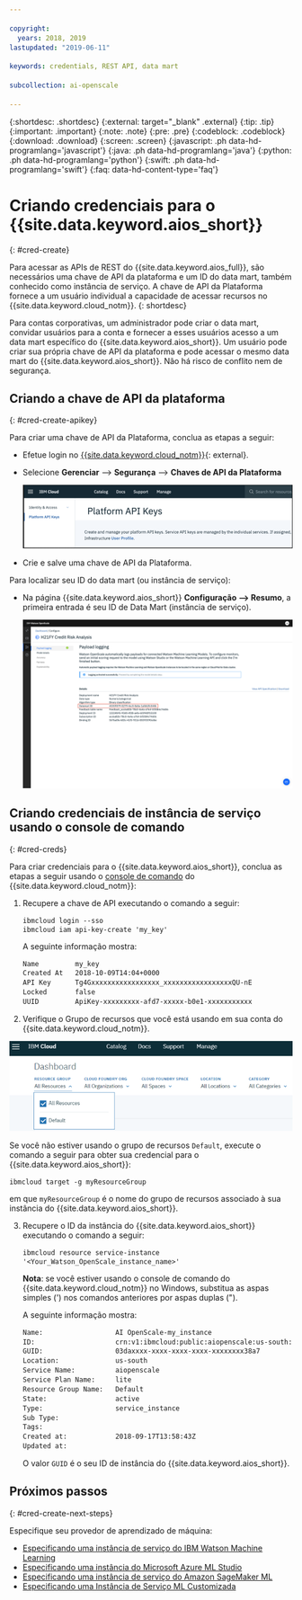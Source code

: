```yaml
---

copyright:
  years: 2018, 2019
lastupdated: "2019-06-11"

keywords: credentials, REST API, data mart

subcollection: ai-openscale

---
```


{:shortdesc: .shortdesc}
{:external: target="_blank" .external}
{:tip: .tip}
{:important: .important}
{:note: .note}
{:pre: .pre}
{:codeblock: .codeblock}
{:download: .download}
{:screen: .screen}
{:javascript: .ph data-hd-programlang='javascript'}
{:java: .ph data-hd-programlang='java'}
{:python: .ph data-hd-programlang='python'}
{:swift: .ph data-hd-programlang='swift'}
{:faq: data-hd-content-type='faq'}

# Criando credenciais para o {{site.data.keyword.aios_short}}
{: #cred-create}

Para acessar as APIs de REST do {{site.data.keyword.aios_full}}, são necessários uma chave de API da plataforma e um ID do data mart, também conhecido como instância de serviço. A chave de API da Plataforma fornece a um usuário individual a capacidade de acessar recursos no {{site.data.keyword.cloud_notm}}.
{: shortdesc}

Para contas corporativas, um administrador pode criar o data mart, convidar usuários para a conta e fornecer a esses usuários acesso a um data mart específico do {{site.data.keyword.aios_short}}. Um usuário pode criar sua própria chave de API da plataforma e pode acessar o mesmo data mart do {{site.data.keyword.aios_short}}. Não há risco de conflito nem de segurança.

## Criando a chave de API da plataforma
{: #cred-create-apikey}

Para criar uma chave de API da Plataforma, conclua as etapas a seguir:

- Efetue login no [{{site.data.keyword.cloud_notm}}](https://{DomainName}){: external}.

- Selecione **Gerenciar** --> **Segurança** --> **Chaves de API da Plataforma**

    ![Chaves de API da Plataforma](images/cred-api-key.png)

- Crie e salve uma chave de API da Plataforma.

Para localizar seu ID do data mart (ou instância de serviço):

- Na página {{site.data.keyword.aios_short}} **Configuração --> Resumo**, a primeira entrada é seu ID de Data Mart (instância de serviço).

    ![ID do Data Mart](images/data-mart-id.png)

## Criando credenciais de instância de serviço usando o console de comando
{: #cred-creds}

Para criar credenciais para o {{site.data.keyword.aios_short}}, conclua as etapas a seguir usando o [console de comando](/docs/cli?topic=cloud-cli-ibmcloud-cli) do {{site.data.keyword.cloud_notm}}:

1. Recupere a chave de API executando o comando a seguir:

    ```curl
    ibmcloud login --sso
    ibmcloud iam api-key-create 'my_key'
    ```

    A seguinte informação mostra:

    ```bash
    Name         my_key
    Created At   2018-10-09T14:04+0000
    API Key      Tg4Gxxxxxxxxxxxxxxxxx_xxxxxxxxxxxxxxxxxQU-nE
    Locked       false
    UUID         ApiKey-xxxxxxxxx-afd7-xxxxx-b0e1-xxxxxxxxxxx
    ```
2. Verifique o Grupo de recursos que você está usando em sua conta do {{site.data.keyword.cloud_notm}}.

  ![Resource Group in Cloud](images/cloud-resource.png)

  Se você não estiver usando o grupo de recursos `Default`, execute o comando a seguir para obter sua credencial para o {{site.data.keyword.aios_short}}:

   ```curl
   ibmcloud target -g myResourceGroup
   ```

  em que `myResourceGroup` é o nome do grupo de recursos associado à sua instância do {{site.data.keyword.aios_short}}.

3. Recupere o ID da instância do {{site.data.keyword.aios_short}} executando o comando a seguir:

    ```curl
    ibmcloud resource service-instance '<Your_Watson_OpenScale_instance_name>'
    ```
    **Nota**: se você estiver usando o console de comando do {{site.data.keyword.cloud_notm}} no Windows, substitua as aspas simples (') nos comandos anteriores por aspas duplas (").

    A seguinte informação mostra:

    ```bash
    Name:                  AI OpenScale-my_instance
    ID:                    crn:v1:ibmcloud:public:aiopenscale:us-south:a/c2f2xxxxxxxxxxxx867::
    GUID:                  03daxxxx-xxxx-xxxx-xxxx-xxxxxxxx38a7
    Location:              us-south
    Service Name:          aiopenscale
    Service Plan Name:     lite
    Resource Group Name:   Default
    State:                 active
    Type:                  service_instance
    Sub Type:
    Tags:
    Created at:            2018-09-17T13:58:43Z
    Updated at:
    ```

    O valor `GUID` é o seu ID de instância do {{site.data.keyword.aios_short}}.
        
## Próximos passos
{: #cred-create-next-steps}

Especifique seu provedor de aprendizado de máquina:

- [Especificando uma instância de serviço do IBM Watson Machine Learning](https://test.cloud.ibm.com/docs/services/ai-openscale?topic=ai-openscale-wml-connect)
- [Especificando uma instância do Microsoft Azure ML Studio](https://test.cloud.ibm.com/docs/services/ai-openscale?topic=ai-openscale-connect-azure)
- [Especificando uma instância de serviço do Amazon SageMaker ML](https://test.cloud.ibm.com/docs/services/ai-openscale?topic=ai-openscale-csm-connect)
- [Especificando uma Instância de Serviço ML Customizada](https://test.cloud.ibm.com/docs/services/ai-openscale?topic=ai-openscale-co-connect)
